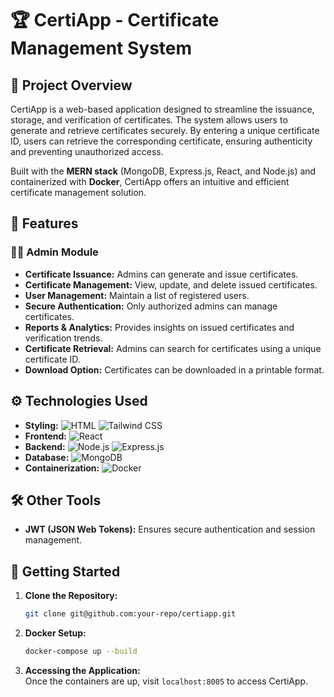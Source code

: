 # 🏆 CertiApp - Certificate Management System

## 📝 Project Overview
CertiApp is a web-based application designed to streamline the issuance, storage, and verification of certificates. The system allows users to generate and retrieve certificates securely. By entering a unique certificate ID, users can retrieve the corresponding certificate, ensuring authenticity and preventing unauthorized access.

Built with the **MERN stack** (MongoDB, Express.js, React, and Node.js) and containerized with **Docker**, CertiApp offers an intuitive and efficient certificate management solution.

## 🌟 Features

### 👨‍💼 Admin Module
- **Certificate Issuance:** Admins can generate and issue certificates.
- **Certificate Management:** View, update, and delete issued certificates.
- **User Management:** Maintain a list of registered users.
- **Secure Authentication:** Only authorized admins can manage certificates.
- **Reports & Analytics:** Provides insights on issued certificates and verification trends.
- **Certificate Retrieval:** Admins can search for certificates using a unique certificate ID.
- **Download Option:** Certificates can be downloaded in a printable format.

## ⚙️ Technologies Used
- **Styling:** ![HTML](https://img.shields.io/badge/-HTML-E34F26?style=flat-square&logo=HTML5&logoColor=white) ![Tailwind CSS](https://img.shields.io/badge/-TailwindCSS-38B2AC?style=flat-square&logo=TailwindCSS&logoColor=white)
- **Frontend:** ![React](https://img.shields.io/badge/-React-61DAFB?style=flat-square&logo=React&logoColor=black)
- **Backend:** ![Node.js](https://img.shields.io/badge/-Node.js-339933?style=flat-square&logo=Node.js&logoColor=white) ![Express.js](https://img.shields.io/badge/-Express.js-000000?style=flat-square&logo=express&logoColor=white)
- **Database:** ![MongoDB](https://img.shields.io/badge/-MongoDB-47A248?style=flat-square&logo=MongoDB&logoColor=white)
- **Containerization:** ![Docker](https://img.shields.io/badge/-Docker-2496ED?style=flat-square&logo=Docker&logoColor=white)

## 🛠 Other Tools

- **JWT (JSON Web Tokens):** Ensures secure authentication and session management.

## 🚀 Getting Started
1. **Clone the Repository:**  
   ```bash
   git clone git@github.com:your-repo/certiapp.git
   ```
2. **Docker Setup:**  
   ```bash
   docker-compose up --build
   ```
3. **Accessing the Application:**  
   Once the containers are up, visit `localhost:8005` to access CertiApp.

